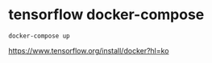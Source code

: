 # tensorflow docker-compose

```
docker-compose up
```

https://www.tensorflow.org/install/docker?hl=ko